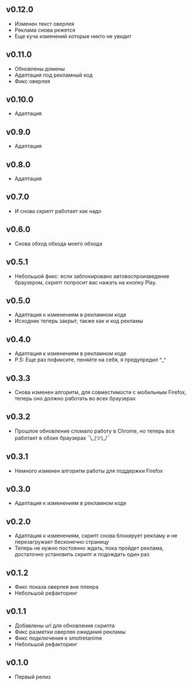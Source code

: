 ## v0.12.0
* Изменен текст оверлея
* Реклама снова режется
* Еще куча изменений которые никто не увидит

## v0.11.0
* Обновлены домены
* Адаптация под рекламный код
* Фикс оверлея

## v0.10.0
* Адаптация

## v0.9.0
* Адаптация

## v0.8.0
* Адаптация

## v0.7.0
* И снова скрипт работает как надо

## v0.6.0
* Снова обход обхода моего обхода

## v0.5.1
* Небольшой фикс: если заблокировано автовоспроизведение браузером, скрипт попросит вас нажать на кнопку Play.

## v0.5.0
* Адаптация к изменениям в рекламном коде
* Исходник теперь закрыт, также как и код рекламы

## v0.4.0
* Адаптация к изменениям в рекламном коде
* P.S: Еще раз пофиксите, пеняйте на себя, я предупредил ^_^

## v0.3.3
* Снова изменен алгоритм, для совместимости с мобильным Firefox, теперь оно должно работать во всех браузерах

## v0.3.2
* Прошлое обновление сломало работу в Chrome, но теперь все работает в обоих браузерах ¯\\_(ツ)\_/¯

## v0.3.1
* Немного изменен алгоритм работы для поддержки Firefox

## v0.3.0
* Адаптация к изменениям в рекламном коде

## v0.2.0
* Адаптация к изменениям, скрипт снова блокирует рекламу и не перезагружает бесконечно страницу
* Теперь не нужно постоянно ждать, пока пройдет реклама, достаточно установить скрипт и подождать один раз

## v0.1.2
* Фикс показа оверлея вне плеера
* Небольшой рефакторинг

## v0.1.1
* Добавлены url для обновления скрипта
* Фикс разметки оверлея ожидания рекламы
* Фикс подключения к smotretanime
* Небольшой рефакторинг

## v0.1.0
* Первый релиз